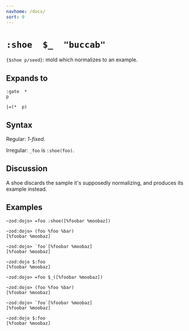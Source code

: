 ```yaml
---
navhome: /docs/
sort: 9
---
```


# `:shoe  $_  "buccab"`

`{$shoe p/seed}`: mold which normalizes to an example.

## Expands to

```
:gate  *
p
```

```
|=(*  p)
```

## Syntax

Regular: *1-fixed*.

Irregular: `_foo` is `:shoe(foo)`.

## Discussion

A shoe discards the sample it's supposedly normalizing, and
produces its example instead.

## Examples

```
~zod:dojo> =foo :shoe([%foobar %moobaz])

~zod:dojo> (foo %foo %bar)
[%foobar %moobaz]

~zod:dojo> `foo`[%foobar %moobaz]
[%foobar %moobaz]

~zod:dojo $:foo
[%foobar %moobaz]
```

```
~zod:dojo> =foo $_([%foobar %moobaz])

~zod:dojo> (foo %foo %bar)
[%foobar %moobaz]

~zod:dojo> `foo`[%foobar %moobaz]
[%foobar %moobaz]

~zod:dojo $:foo
[%foobar %moobaz]
```
